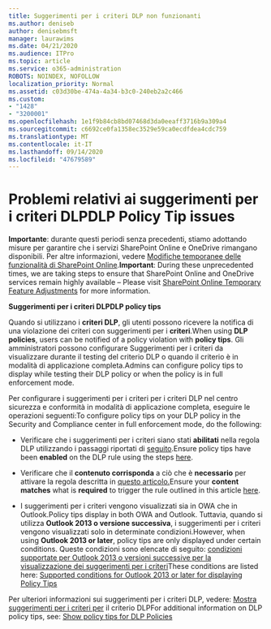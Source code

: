 ```yaml
---
title: Suggerimenti per i criteri DLP non funzionanti
ms.author: deniseb
author: denisebmsft
manager: laurawims
ms.date: 04/21/2020
ms.audience: ITPro
ms.topic: article
ms.service: o365-administration
ROBOTS: NOINDEX, NOFOLLOW
localization_priority: Normal
ms.assetid: c03d30be-474a-4a34-b3c0-240eb2a2c466
ms.custom:
- "1428"
- "3200001"
ms.openlocfilehash: 1e1f9b84cb8bd07468d3da0eeaff3716b9a309a4
ms.sourcegitcommit: c6692ce0fa1358ec3529e59ca0ecdfdea4cdc759
ms.translationtype: MT
ms.contentlocale: it-IT
ms.lasthandoff: 09/14/2020
ms.locfileid: "47679589"
---
```

# <a name="dlp-policy-tip-issues"></a><span data-ttu-id="f5380-102">Problemi relativi ai suggerimenti per i criteri DLP</span><span class="sxs-lookup"><span data-stu-id="f5380-102">DLP Policy Tip issues</span></span>

<span data-ttu-id="f5380-103">**Importante**: durante questi periodi senza precedenti, stiamo adottando misure per garantire che i servizi SharePoint Online e OneDrive rimangano disponibili. Per altre informazioni, vedere [Modifiche temporanee delle funzionalità di SharePoint Online](https://aka.ms/ODSPAdjustments).</span><span class="sxs-lookup"><span data-stu-id="f5380-103">**Important**: During these unprecedented times, we are taking steps to ensure that SharePoint Online and OneDrive services remain highly available – Please visit [SharePoint Online Temporary Feature Adjustments](https://aka.ms/ODSPAdjustments) for more information.</span></span>

<span data-ttu-id="f5380-104">**Suggerimenti per i criteri DLP**</span><span class="sxs-lookup"><span data-stu-id="f5380-104">**DLP policy tips**</span></span>

<span data-ttu-id="f5380-105">Quando si utilizzano i **criteri DLP**, gli utenti possono ricevere la notifica di una violazione dei criteri con suggerimenti per i **criteri**.</span><span class="sxs-lookup"><span data-stu-id="f5380-105">When using **DLP policies**, users can be notified of a policy violation with **policy tips**.</span></span> <span data-ttu-id="f5380-106">Gli amministratori possono configurare Suggerimenti per i criteri da visualizzare durante il testing del criterio DLP o quando il criterio è in modalità di applicazione completa.</span><span class="sxs-lookup"><span data-stu-id="f5380-106">Admins can configure policy tips to display while testing their DLP policy or when the policy is in full enforcement mode.</span></span>
  
<span data-ttu-id="f5380-107">Per configurare i suggerimenti per i criteri per i criteri DLP nel centro sicurezza e conformità in modalità di applicazione completa, eseguire le operazioni seguenti:</span><span class="sxs-lookup"><span data-stu-id="f5380-107">To configure policy tips on your DLP policy in the Security and Compliance center in full enforcement mode, do the following:</span></span>
  
- <span data-ttu-id="f5380-108">Verificare che i suggerimenti per i criteri siano stati **abilitati** nella regola DLP utilizzando i passaggi riportati di [seguito](https://docs.microsoft.com/microsoft-365/compliance/use-notifications-and-policy-tips).</span><span class="sxs-lookup"><span data-stu-id="f5380-108">Ensure policy tips have been **enabled** on the DLP rule using the steps [here](https://docs.microsoft.com/microsoft-365/compliance/use-notifications-and-policy-tips).</span></span>

- <span data-ttu-id="f5380-109">Verificare che il **contenuto corrisponda** a ciò che è **necessario** per attivare la regola descritta in [questo articolo.](https://docs.microsoft.com/microsoft-365/compliance/sensitive-information-type-entity-definitions)</span><span class="sxs-lookup"><span data-stu-id="f5380-109">Ensure your **content matches** what is **required** to trigger the rule outlined in this article [here](https://docs.microsoft.com/microsoft-365/compliance/sensitive-information-type-entity-definitions).</span></span>

- <span data-ttu-id="f5380-110">I suggerimenti per i criteri vengono visualizzati sia in OWA che in Outlook.</span><span class="sxs-lookup"><span data-stu-id="f5380-110">Policy tips display in both OWA and Outlook.</span></span> <span data-ttu-id="f5380-111">Tuttavia, quando si utilizza **Outlook 2013 o versione successiva**, i suggerimenti per i criteri vengono visualizzati solo in determinate condizioni.</span><span class="sxs-lookup"><span data-stu-id="f5380-111">However, when using **Outlook 2013 or later**, policy tips are only displayed under certain conditions.</span></span> <span data-ttu-id="f5380-112">Queste condizioni sono elencate di seguito: [condizioni supportate per Outlook 2013 o versioni successive per la visualizzazione dei suggerimenti per i criteri](https://docs.microsoft.com/microsoft-365/compliance/use-notifications-and-policy-tips)</span><span class="sxs-lookup"><span data-stu-id="f5380-112">These conditions are listed here: [Supported conditions for Outlook 2013 or later for displaying Policy Tips](https://docs.microsoft.com/microsoft-365/compliance/use-notifications-and-policy-tips)</span></span>

<span data-ttu-id="f5380-113">Per ulteriori informazioni sui suggerimenti per i criteri DLP, vedere: [Mostra suggerimenti per i criteri per](https://docs.microsoft.com/microsoft-365/compliance/use-notifications-and-policy-tips) il criterio DLP</span><span class="sxs-lookup"><span data-stu-id="f5380-113">For additional information on DLP policy tips, see: [Show policy tips for DLP Policies](https://docs.microsoft.com/microsoft-365/compliance/use-notifications-and-policy-tips)</span></span>
  